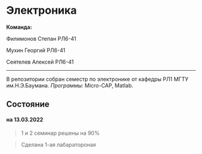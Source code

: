 # Электроника
**Команда:**

Филимонов Степан РЛ6-41

Мухин Георгий РЛ6-41

Сеятелев Алексей РЛ6-41
___
В репозитории собран семестр по электронике от кафедры РЛ1 МГТУ им.Н.Э.Баумана. *Программы:* Micro-CAP, Matlab.

Состояние
--------
#### на 13.03.2022

> 1 и 2 семинар решены на 90%

> Сделана 1-ая лабаратороная 

